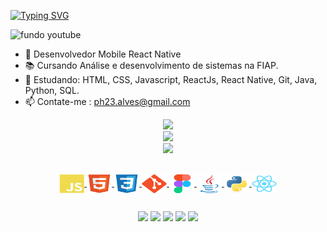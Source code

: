 [![Typing SVG](https://readme-typing-svg.herokuapp.com?color=FFD43D&lines=Opaa%2C+eae+Ph+aqui!+%E2%9A%A1)](https://git.io/typing-svg)
 
![fundo youtube](https://user-images.githubusercontent.com/80326186/193373711-80fa9fde-ca01-4085-b3a5-11d4628aadd0.png)

- 🔭 Desenvolvedor Mobile React Native
- 📚 Cursando Análise e desenvolvimento de sistemas na FIAP.
- 🌱 Estudando: HTML, CSS, Javascript, ReactJs, React Native, Git, Java, Python, SQL.
- 📫 Contate-me : ph23.alves@gmail.com

 <a href="https://github.com/PhAlves23">
 <p align='center'>
  <img height="180em" src="https://github-readme-stats.vercel.app/api?username=PhAlves23&show_icons=true&theme=tokyonight&title_color=fa9500&text_color=ffd43d&bg_color=2B475E&icon_color=fa9500&hide_border=true&include_all_commits=true&count_private=true"><br/>
  <img src="https://github-readme-streak-stats.herokuapp.com/?user=PhAlves23&theme=halloween&background=2B475E&hide_border=true"><br/>
  <img height="180em" src="https://github-readme-stats.vercel.app/api/top-langs/?username=PhAlves23&layout=compact&langs_count=7&&theme=tokyonight&title_color=fa9500&text_color=fed33d&bg_color=2B475E&icon_color=fa9500&hide_border=true"><br/>
 </p>
 
<div align='center' style="display: inline_block align: center"><br>
  <img align="center" alt="Ph-Js" height="30" width="40" src="https://raw.githubusercontent.com/devicons/devicon/master/icons/javascript/javascript-plain.svg">
  <img align="center" alt="Ph-HTML" height="30" width="40" src="https://raw.githubusercontent.com/devicons/devicon/master/icons/html5/html5-original.svg">
  <img align="center" alt="Ph-CSS" height="30" width="40" src="https://raw.githubusercontent.com/devicons/devicon/master/icons/css3/css3-original.svg">
  <img align="center" alt="Ph-Git" height="30" width="40" src="https://raw.githubusercontent.com/devicons/devicon/master/icons/git/git-original.svg">
  <img align="center" alt="Ph-Figma" height="30" width="40" src="https://raw.githubusercontent.com/devicons/devicon/master/icons/figma/figma-original.svg">
  <img align="center" alt="Ph-Java" height="30" width="40" src="https://raw.githubusercontent.com/devicons/devicon/master/icons/java/java-original.svg">
  <img align="center" alt="Ph-Python" height="30" width="40" src="https://raw.githubusercontent.com/devicons/devicon/master/icons/python/python-original.svg">
  <img align="center" alt="Ph-React" height="30" width="40" src="https://raw.githubusercontent.com/devicons/devicon/master/icons/react/react-original.svg">
  <img align="right" alt="" src="">
</div>
 
  ##
 
<div align="center"> 
 
  <a href="https://www.youtube.com/channel/UCRBxtIP5mDsgGd0YqCArgxQ" target="_blank"><img src="https://img.shields.io/badge/YouTube-FF0000?style=for-the-badge&logo=youtube&logoColor=white" target="_blank"></a>
  <a href="https://www.instagram.com/ph_alves23/" target="_blank"><img src="https://img.shields.io/badge/-Instagram-%23E4405F?style=for-the-badge&logo=instagram&logoColor=white" target="_blank"></a>
 	<a href="https://www.twitch.tv/phalves_23" target="_blank"><img src="https://img.shields.io/badge/Twitch-9146FF?style=for-the-badge&logo=twitch&logoColor=white" target="_blank"></a>
  <a href = "mailto:ph23.alves@gmail.com"><img src="https://img.shields.io/badge/Gmail-D14836?style=for-the-badge&logo=gmail&logoColor=white" target="_blank"></a>
  <a href="https://www.linkedin.com/in/ph-alves/" target="_blank"><img src="https://img.shields.io/badge/-LinkedIn-%230077B5?style=for-the-badge&logo=linkedin&logoColor=white" target="_blank"></a> 
 
</div>
